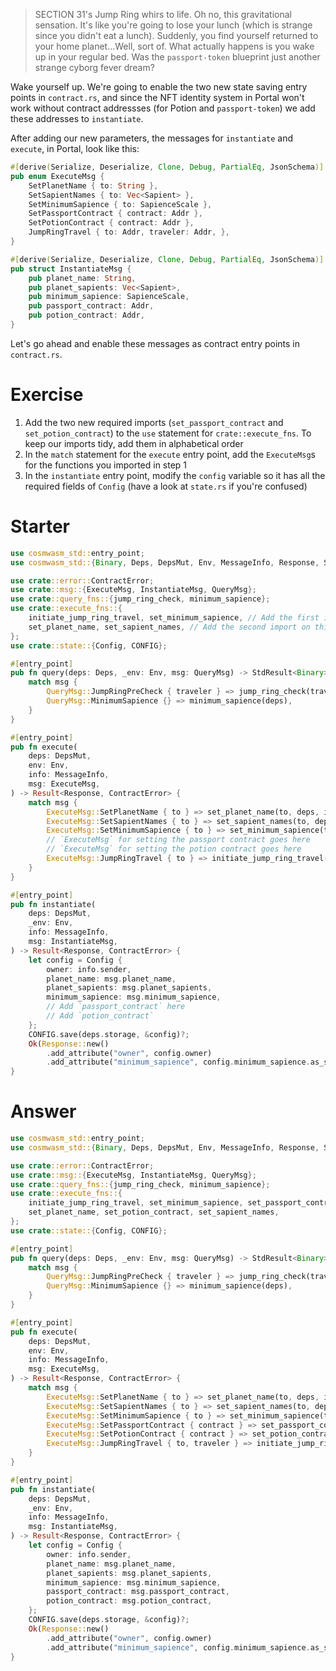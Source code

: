 <!---
Course: 2
Lesson: 4
Exercise: 2

Title: Preparing Portal to Become the Minter Part 2
Filename: contract.rs
-->

> SECTION 31's Jump Ring whirs to life. Oh no, this gravitational sensation. It's like you're going to lose your lunch (which is strange since you didn't eat a lunch). Suddenly, you find yourself returned to your home planet...Well, sort of. What actually happens is you wake up in your regular bed. Was the `passport-token` blueprint just another strange cyborg fever dream?

Wake yourself up. We're going to enable the two new state saving entry points in `contract.rs`, and since the NFT identity system in Portal won't work without contract addressses (for Potion and `passport-token`) we add these addresses to `instantiate`.

After adding our new parameters, the messages for `instantiate` and `execute`, in Portal, look like this:

```rs
#[derive(Serialize, Deserialize, Clone, Debug, PartialEq, JsonSchema)]
pub enum ExecuteMsg {
    SetPlanetName { to: String },
    SetSapientNames { to: Vec<Sapient> },
    SetMinimumSapience { to: SapienceScale },
    SetPassportContract { contract: Addr },
    SetPotionContract { contract: Addr },
    JumpRingTravel { to: Addr, traveler: Addr, },
}

#[derive(Serialize, Deserialize, Clone, Debug, PartialEq, JsonSchema)]
pub struct InstantiateMsg {
    pub planet_name: String,
    pub planet_sapients: Vec<Sapient>,
    pub minimum_sapience: SapienceScale,
    pub passport_contract: Addr,
    pub potion_contract: Addr,
}
```

Let's go ahead and enable these messages as contract entry points in `contract.rs`.

# Exercise

1. Add the two new required imports (`set_passport_contract` and `set_potion_contract`) to the `use` statement for `crate::execute_fns`. To keep our imports tidy, add them in alphabetical order
2. In the `match` statement for the `execute` entry point, add the `ExecuteMsg`s for the functions you imported in step 1
3. In the `instantiate` entry point, modify the `config` variable so it has all the required fields of `Config` (have a look at `state.rs` if you're confused)

# Starter

```rs
use cosmwasm_std::entry_point;
use cosmwasm_std::{Binary, Deps, DepsMut, Env, MessageInfo, Response, StdResult};

use crate::error::ContractError;
use crate::msg::{ExecuteMsg, InstantiateMsg, QueryMsg};
use crate::query_fns::{jump_ring_check, minimum_sapience};
use crate::execute_fns::{
    initiate_jump_ring_travel, set_minimum_sapience, // Add the first import on this line
    set_planet_name, set_sapient_names, // Add the second import on this line
};
use crate::state::{Config, CONFIG};

#[entry_point]
pub fn query(deps: Deps, _env: Env, msg: QueryMsg) -> StdResult<Binary> {
    match msg {
        QueryMsg::JumpRingPreCheck { traveler } => jump_ring_check(traveler),
        QueryMsg::MinimumSapience {} => minimum_sapience(deps),
    }
}

#[entry_point]
pub fn execute(
    deps: DepsMut,
    env: Env,
    info: MessageInfo,
    msg: ExecuteMsg,
) -> Result<Response, ContractError> {
    match msg {
        ExecuteMsg::SetPlanetName { to } => set_planet_name(to, deps, info),
        ExecuteMsg::SetSapientNames { to } => set_sapient_names(to, deps, info),
        ExecuteMsg::SetMinimumSapience { to } => set_minimum_sapience(to, deps, info),
        // `ExecuteMsg` for setting the passport contract goes here
        // `ExecuteMsg` for setting the potion contract goes here
        ExecuteMsg::JumpRingTravel { to } => initiate_jump_ring_travel(to, deps, env, info),
    }
}

#[entry_point]
pub fn instantiate(
    deps: DepsMut,
    _env: Env,
    info: MessageInfo,
    msg: InstantiateMsg,
) -> Result<Response, ContractError> {
    let config = Config {
        owner: info.sender,
        planet_name: msg.planet_name,
        planet_sapients: msg.planet_sapients,
        minimum_sapience: msg.minimum_sapience,
        // Add `passport_contract` here
        // Add `potion_contract`
    };
    CONFIG.save(deps.storage, &config)?;
    Ok(Response::new()
        .add_attribute("owner", config.owner)
        .add_attribute("minimum_sapience", config.minimum_sapience.as_str()))
}
```

# Answer

```rs
use cosmwasm_std::entry_point;
use cosmwasm_std::{Binary, Deps, DepsMut, Env, MessageInfo, Response, StdResult};

use crate::error::ContractError;
use crate::msg::{ExecuteMsg, InstantiateMsg, QueryMsg};
use crate::query_fns::{jump_ring_check, minimum_sapience};
use crate::execute_fns::{
    initiate_jump_ring_travel, set_minimum_sapience, set_passport_contract, 
    set_planet_name, set_potion_contract, set_sapient_names,
};
use crate::state::{Config, CONFIG};

#[entry_point]
pub fn query(deps: Deps, _env: Env, msg: QueryMsg) -> StdResult<Binary> {
    match msg {
        QueryMsg::JumpRingPreCheck { traveler } => jump_ring_check(traveler),
        QueryMsg::MinimumSapience {} => minimum_sapience(deps),
    }
}

#[entry_point]
pub fn execute(
    deps: DepsMut,
    env: Env,
    info: MessageInfo,
    msg: ExecuteMsg,
) -> Result<Response, ContractError> {
    match msg {
        ExecuteMsg::SetPlanetName { to } => set_planet_name(to, deps, info),
        ExecuteMsg::SetSapientNames { to } => set_sapient_names(to, deps, info),
        ExecuteMsg::SetMinimumSapience { to } => set_minimum_sapience(to, deps, info),
        ExecuteMsg::SetPassportContract { contract } => set_passport_contract(contract, deps, info),
        ExecuteMsg::SetPotionContract { contract } => set_potion_contract(contract, deps, info),
        ExecuteMsg::JumpRingTravel { to, traveler } => initiate_jump_ring_travel(to, traveler, deps, env, info),
    }
}

#[entry_point]
pub fn instantiate(
    deps: DepsMut,
    _env: Env,
    info: MessageInfo,
    msg: InstantiateMsg,
) -> Result<Response, ContractError> {
    let config = Config {
        owner: info.sender,
        planet_name: msg.planet_name,
        planet_sapients: msg.planet_sapients,
        minimum_sapience: msg.minimum_sapience,
        passport_contract: msg.passport_contract,
        potion_contract: msg.potion_contract,
    };
    CONFIG.save(deps.storage, &config)?;
    Ok(Response::new()
        .add_attribute("owner", config.owner)
        .add_attribute("minimum_sapience", config.minimum_sapience.as_str()))
}
```
